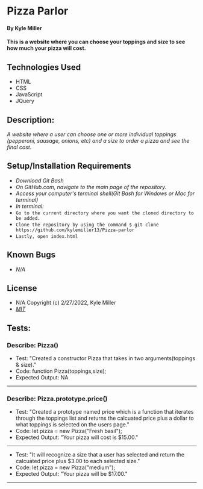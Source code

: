# Pizza Parlor

#### By Kyle Miller

#### This is a website where you can choose your toppings and size to see how much your pizza will cost. 

## Technologies Used

- HTML
- CSS
- JavaScript
- JQuery

## Description:

_A website where a user can choose one or more individual toppings (pepperoni, sausage, onions, etc) and a size to order a pizza and see the final cost._

## Setup/Installation Requirements

- _Download Git Bash_
- _On GitHub.com, navigate to the main page of the repository._
- _Access your computer's terminal shell(Git Bash for Windows or Mac for terminal)_
- _In terminal:_
- `Go to the current directory where you want the cloned directory to be added.`
- `Clone the repository by using the command $ git clone https://github.com/kylemiller13/Pizza-parlor`
- `Lastly, open index.html`

## Known Bugs

- _N/A_

## License

- N/A Copyright (c) 2/27/2022, Kyle Miller
- _[MIT](https://opensource.org/licenses/MIT)_

## Tests:

### Describe: Pizza()
 - Test: "Created a constructor Pizza that takes in two arguments(toppings & size)."
 - Code: 
 function Pizza(toppings,size);
 - Expected Output: NA
 ---
 ### Describe: Pizza.prototype.price()
 - Test: "Created a prototype named price which is a function that iterates through the toppings list and returns the calcuated price plus a dollar to what toppings is selected on the users page."
 - Code: 
 let pizza = new Pizza("Fresh basil");
 - Expected Output: "Your pizza will cost is $15.00." 
 ---
 - Test: "It will recognize a size that a user has selected and return the calcuated price plus $3.00 to each selected size."
 - Code: 
 let pizza = new Pizza("medium");
 - Expected Output: "Your pizza will be $17.00." 
---